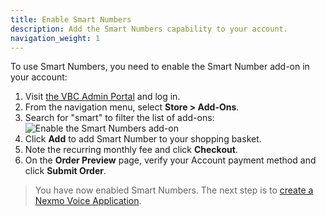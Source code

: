 ```yaml
---
title: Enable Smart Numbers
description: Add the Smart Numbers capability to your account.
navigation_weight: 1
---
```


To use Smart Numbers, you need to enable the Smart Number add-on in your account:

1. Visit [the VBC Admin Portal](https://admin.vonage.com) and log in.
2. From the navigation menu, select **Store > Add-Ons**.
3. Search for "smart" to filter the list of add-ons:
    ![Enable the Smart Numbers add-on](/assets/images/vbc/enable-smart-numbers.png)
4. Click **Add** to add Smart Number to your shopping basket.
5. Note the recurring monthly fee and click **Checkout**.
6. On the **Order Preview** page, verify your Account payment method and click **Submit Order**.

> You have now enabled Smart Numbers. The next step is to [create a Nexmo Voice Application](/smart-numbers/guides/create-voice-application).

